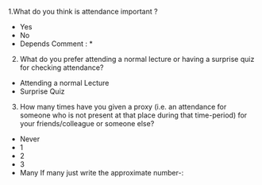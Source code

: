 
1.What do you think is attendance important ?
- Yes
- No
- Depends
 Comment : *
2. What do you prefer attending a normal lecture or having a surprise quiz for checking attendance?
-  Attending a normal Lecture
-  Surprise Quiz
3. How many times have you given a proxy (i.e. an attendance for someone who is not present at that place during that time-period) for your friends/colleague or someone else?
- Never
- 1
- 2
- 3
- Many
 If many just write the approximate number-:
